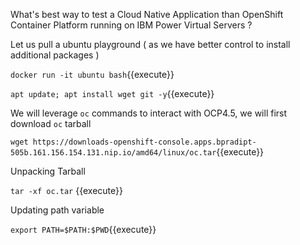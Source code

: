 What's best way to test a Cloud Native Application than OpenShift Container Platform running on IBM Power Virtual Servers ?

Let us pull a ubuntu playground ( as we have better control to install additional packages )

` docker run -it ubuntu bash
`{{execute}}

`apt update; apt install wget git -y`{{execute}}

We will leverage `oc` commands to interact with OCP4.5, we will first download `oc` tarball 

`wget https://downloads-openshift-console.apps.bpradipt-505b.161.156.154.131.nip.io/amd64/linux/oc.tar`{{execute}}

Unpacking Tarball

`tar -xf oc.tar` {{execute}}

Updating path variable

`export PATH=$PATH:$PWD`{{execute}}
